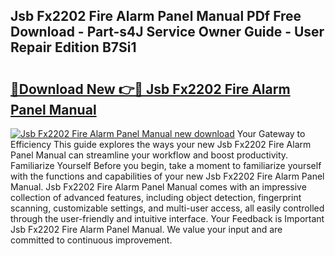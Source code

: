## Jsb Fx2202 Fire Alarm Panel Manual PDf Free Download - Part-s4J Service Owner Guide - User Repair Edition B7Si1

# <h2><a href="http://bc1053.oget.top/?id=Jsb+Fx2202+Fire+Alarm+Panel+Manual">🔗Download New 👉🔴 Jsb Fx2202 Fire Alarm Panel Manual</a></h2>

[![Jsb Fx2202 Fire Alarm Panel Manual new download](https://i.imgur.com/5g1atiW.png)](http://bc1053.oget.top/?id=Jsb+Fx2202+Fire+Alarm+Panel+Manual)
Your Gateway to Efficiency This guide explores the ways your new Jsb Fx2202 Fire Alarm Panel Manual can streamline your workflow and boost productivity. Familiarize Yourself Before you begin, take a moment to familiarize yourself with the functions and capabilities of your new Jsb Fx2202 Fire Alarm Panel Manual. Jsb Fx2202 Fire Alarm Panel Manual comes with an impressive collection of advanced features, including object detection, fingerprint scanning, customizable settings, and multi-user access, all easily controlled through the user-friendly and intuitive interface. Your Feedback is Important Jsb Fx2202 Fire Alarm Panel Manual. We value your input and are committed to continuous improvement.
